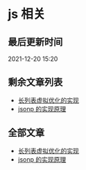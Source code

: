 # js 相关

## 最后更新时间

2021-12-20 15:20

## 剩余文章列表

- [长列表虚拟优化的实现](https://github.com/bosens-China/blog/issues/23)
- [jsonp 的实现原理](https://github.com/bosens-China/blog/issues/29)

## 全部文章

- [长列表虚拟优化的实现](https://github.com/bosens-China/blog/issues/23)
- [jsonp 的实现原理](https://github.com/bosens-China/blog/issues/29)

